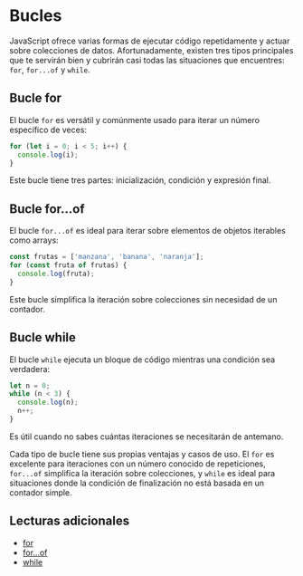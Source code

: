 # Bucles

JavaScript ofrece varias formas de ejecutar código repetidamente y actuar sobre colecciones de datos. Afortunadamente, existen tres tipos principales que te servirán bien y cubrirán casi todas las situaciones que encuentres: `for`, `for...of` y `while`.

## Bucle for

El bucle `for` es versátil y comúnmente usado para iterar un número específico de veces:

```javascript
for (let i = 0; i < 5; i++) {
  console.log(i);
}
```

Este bucle tiene tres partes: inicialización, condición y expresión final.

## Bucle for...of

El bucle `for...of` es ideal para iterar sobre elementos de objetos iterables como arrays:

```javascript
const frutas = ['manzana', 'banana', 'naranja'];
for (const fruta of frutas) {
  console.log(fruta);
}
```

Este bucle simplifica la iteración sobre colecciones sin necesidad de un contador.

## Bucle while

El bucle `while` ejecuta un bloque de código mientras una condición sea verdadera:

```javascript
let n = 0;
while (n < 3) {
  console.log(n);
  n++;
}
```

Es útil cuando no sabes cuántas iteraciones se necesitarán de antemano.

Cada tipo de bucle tiene sus propias ventajas y casos de uso. El `for` es excelente para iteraciones con un número conocido de repeticiones, `for...of` simplifica la iteración sobre colecciones, y `while` es ideal para situaciones donde la condición de finalización no está basada en un contador simple.

## Lecturas adicionales

- [for](https://developer.mozilla.org/es/docs/Web/JavaScript/Reference/Statements/for)
- [for...of](https://developer.mozilla.org/es/docs/Web/JavaScript/Reference/Statements/for...of)
- [while](https://developer.mozilla.org/es/docs/Web/JavaScript/Reference/Statements/while)
